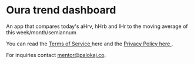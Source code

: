 # Oura trend dashboard

An app that compares today's aHrv, hHrb and lHr to the moving average of this week/month/semiannum

You can read the [ Terms of Service ]( https://actuallymentor.github.io/aura/tos ) here and the [ Privacy Policy here ]( https://actuallymentor.github.io/aura/pp ).

For inquiries contact mentor@palokaj.co.